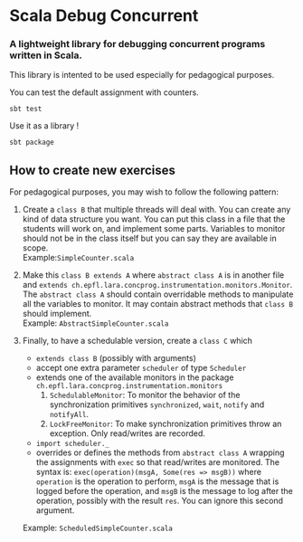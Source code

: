 # Scala Debug Concurrent
### A lightweight library for debugging concurrent programs written in Scala.

This library is intented to be used especially for pedagogical purposes.

You can test the default assignment with counters.

    sbt test

Use it as a library !

    sbt package

## How to create new exercises

For pedagogical purposes, you may wish to follow the following pattern:

1. Create a `class B` that multiple threads will deal with.
   You can create any kind of data structure you want.
   You can put this class in a file that the students will work on, and implement some parts.
   Variables to monitor should not be in the class itself but you can say they are available in scope.  
   Example:`SimpleCounter.scala`
   
2. Make this `class B extends A` where `abstract class A` is in another file and `extends ch.epfl.lara.concprog.instrumentation.monitors.Monitor`.
   The `abstract class A` should contain overridable methods to manipulate all the variables to monitor.
   It may contain abstract methods that `class B` should implement.  
   Example: `AbstractSimpleCounter.scala`
   
3. Finally, to have a schedulable version, create a `class C` which
   * `extends class B` (possibly with arguments)
   * accept one extra parameter `scheduler` of type `Scheduler`
   * extends one of the available monitors in the package `ch.epfl.lara.concprog.instrumentation.monitors`
     1. `SchedulableMonitor`: To monitor the behavior of the synchronization primitives `synchronized`, `wait`, `notify` and `notifyAll`.
     2. `LockFreeMonitor`: To make synchronization primitives throw an exception. Only read/writes are recorded.
   * `import scheduler._`
   * overrides or defines the methods from `abstract class A` wrapping the assignments with `exec` so that read/writes are monitored.  The syntax is: `exec(operation)(msgA, Some(res => msgB))` where `operation` is the operation to perform, `msgA` is the message that is logged before the operation, and `msgB` is the message to log after the operation, possibly with the result `res`. You can ignore this second argument.
   
   Example: `ScheduledSimpleCounter.scala`

